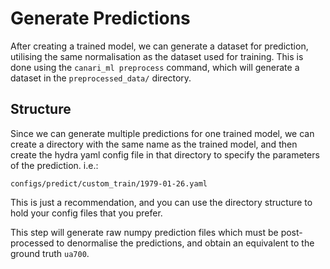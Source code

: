 # Generate Predictions

After creating a trained model, we can generate a dataset for prediction, utilising the same normalisation as the dataset used for training. This is done using the `canari_ml preprocess` command, which will generate a dataset in the `preprocessed_data/` directory.

## Structure

Since we can generate multiple predictions for one trained model, we can create a directory with the same name as the trained model, and then create the hydra yaml config file in that directory to specify the parameters of the prediction. i.e.:

``` console
configs/predict/custom_train/1979-01-26.yaml
```

This is just a recommendation, and you can use the directory structure to hold your config files that you prefer.

This step will generate raw numpy prediction files which must be post-processed to denormalise the predictions, and obtain an equivalent to the ground truth `ua700`.
